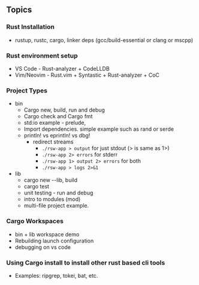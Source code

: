 ## Topics

### Rust Installation 
* rustup, rustc, cargo, linker deps (gcc/build-essential or clang or mscpp)
    
### Rust environment setup
* VS Code - Rust-analyzer + CodeLLDB
* Vim/Neovim - Rust.vim + Syntastic + Rust-analyzer + CoC  

### Project Types
* bin
    * Cargo new, build, run and debug
    * Cargo check and Cargo fmt
    * std:io example - prelude, 
    * Import dependencies. simple example such as rand or serde
    * println! vs eprintln! vs dbg!
        * redirect streams 
            * `./rsw-app > output` for just stdout (> is same as 1>)
            * `./rsw-app 2> errors` for stderr
            * `./rsw-app 1> output 2> errors` for both
            * `./rsw-app > logs 2>&1` 
* lib
    * cargo new --lib, build
    * cargo test
    * unit testing - run and debug
    * intro to modules (mod)
    * multi-file project example.

### Cargo Workspaces 
* bin + lib workspace demo   
* Rebuilding launch configuration
* debugging on vs code

### Using Cargo install to install other rust based cli tools
* Examples: ripgrep, tokei, bat, etc.
